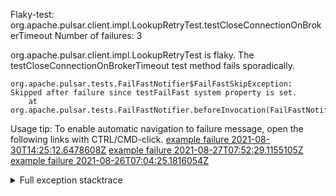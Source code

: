         
Flaky-test: org.apache.pulsar.client.impl.LookupRetryTest.testCloseConnectionOnBrokerTimeout
Number of failures: 3

org.apache.pulsar.client.impl.LookupRetryTest is flaky. The testCloseConnectionOnBrokerTimeout test method fails sporadically.

```
org.apache.pulsar.tests.FailFastNotifier$FailFastSkipException: Skipped after failure since testFailFast system property is set.
	at org.apache.pulsar.tests.FailFastNotifier.beforeInvocation(FailFastNotifier.java:88)

```

Usage tip: To enable automatic navigation to failure message, open the following links with CTRL/CMD-click.
[example failure 2021-08-30T14:25:12.6478608Z](https://github.com/apache/pulsar/runs/3462661639?check_suite_focus=true#step:9:1305)
[example failure 2021-08-27T07:52:29.1155105Z](https://github.com/apache/pulsar/runs/3440855061?check_suite_focus=true#step:9:1302)
[example failure 2021-08-26T07:04:25.1816054Z](https://github.com/apache/pulsar/runs/3429892062?check_suite_focus=true#step:9:1262)


<details>
<summary>Full exception stacktrace</summary>
<code><pre>
org.apache.pulsar.tests.FailFastNotifier$FailFastSkipException: Skipped after failure since testFailFast system property is set.
	at org.apache.pulsar.tests.FailFastNotifier.beforeInvocation(FailFastNotifier.java:88)

</pre></code>
</details>

